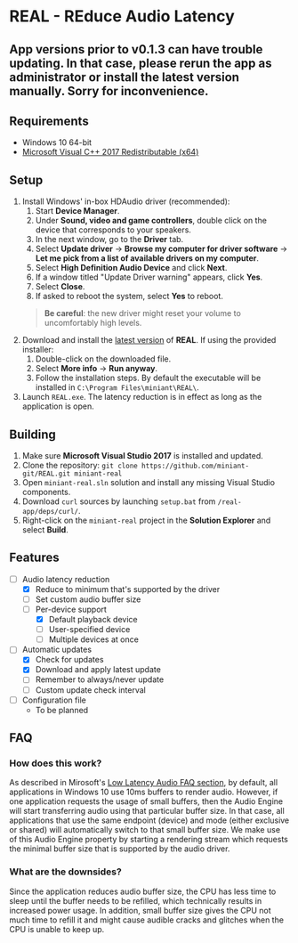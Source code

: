 # REAL - REduce Audio Latency

## App versions prior to v0.1.3 can have trouble updating. In that case, please rerun the app as administrator or install the latest version manually. Sorry for inconvenience.

## Requirements

* Windows 10 64-bit
* [Microsoft Visual C++ 2017 Redistributable (x64)](https://aka.ms/vs/15/release/VC_redist.x64.exe) 

## Setup

1. Install Windows' in-box HDAudio driver (recommended):
    1. Start **Device Manager**.
    2. Under **Sound, video and game controllers**, double click on the device that corresponds to your speakers.
    3. In the next window, go to the **Driver** tab.
    4. Select **Update driver** -> **Browse my computer for driver software** -> **Let me pick from a list of available drivers on my computer**.
    5. Select **High Definition Audio Device** and click **Next**.
    6. If a window titled "Update Driver warning" appears, click **Yes**.
    7. Select **Close**.
    8. If asked to reboot the system, select **Yes** to reboot.
    > **Be careful**: the new driver might reset your volume to uncomfortably high levels. 
2. Download and install the [latest version](https://github.com/miniant-git/REAL/releases/latest) of **REAL**. If using the provided installer:
    1. Double-click on the downloaded file.
    2. Select **More info** -> **Run anyway**.
    3. Follow the installation steps. By default the executable will be installed in `C:\Program Files\miniant\REAL\`. 
3. Launch `REAL.exe`. The latency reduction is in effect as long as the application is open.

## Building

1. Make sure **Microsoft Visual Studio 2017** is installed and updated.
2. Clone the repository: `git clone https://github.com/miniant-git/REAL.git miniant-real`
3. Open `miniant-real.sln` solution and install any missing Visual Studio components.
4. Download `curl` sources by launching `setup.bat` from `/real-app/deps/curl/`.
5. Right-click on the `miniant-real` project in the **Solution Explorer** and select **Build**.

## Features

- [ ] Audio latency reduction
    - [x] Reduce to minimum that's supported by the driver
    - [ ] Set custom audio buffer size
    - [ ] Per-device support
        - [x] Default playback device
        - [ ] User-specified device
        - [ ] Multiple devices at once
- [ ] Automatic updates
    - [x] Check for updates
    - [x] Download and apply latest update
    - [ ] Remember to always/never update
    - [ ] Custom update check interval
- [ ] Configuration file
    * To be planned

## FAQ

### How does this work?

As described in Mirosoft's [Low Latency Audio FAQ section](https://docs.microsoft.com/en-us/windows-hardware/drivers/audio/low-latency-audio#span-idfaqspanspan-idfaqspanfaq), by default, all applications in Windows 10 use 10ms buffers to render audio. However, if one application requests the usage of small buffers, then the Audio Engine will start transferring audio using that particular buffer size. In that case, all applications that use the same endpoint (device) and mode (either exclusive or shared) will automatically switch to that small buffer size. We make use of this Audio Engine property by starting a rendering stream which requests the minimal buffer size that is supported by the audio driver.

### What are the downsides?

Since the application reduces audio buffer size, the CPU has less time to sleep until the buffer needs to be refilled, which technically results in increased power usage. In addition, small buffer size gives the CPU not much time to refill it and might cause audible cracks and glitches when the CPU is unable to keep up.
